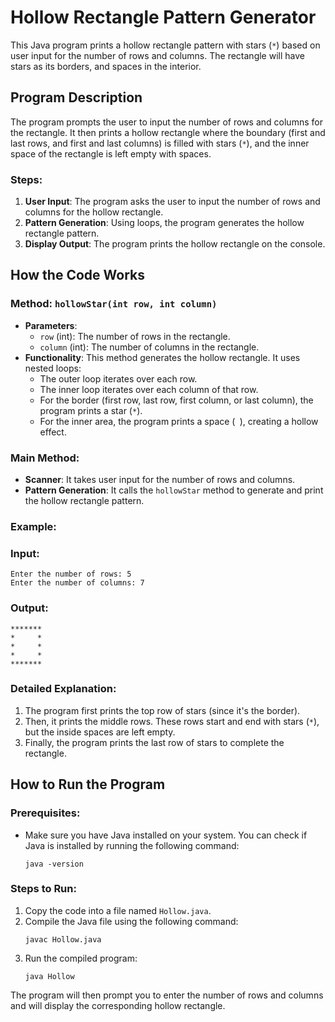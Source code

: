 # Hollow Rectangle Pattern Generator

This Java program prints a hollow rectangle pattern with stars (`*`) based on user input for the number of rows and columns. The rectangle will have stars as its borders, and spaces in the interior.

## Program Description

The program prompts the user to input the number of rows and columns for the rectangle. It then prints a hollow rectangle where the boundary (first and last rows, and first and last columns) is filled with stars (`*`), and the inner space of the rectangle is left empty with spaces.

### Steps:

1. **User Input**: The program asks the user to input the number of rows and columns for the hollow rectangle.
2. **Pattern Generation**: Using loops, the program generates the hollow rectangle pattern.
3. **Display Output**: The program prints the hollow rectangle on the console.

## How the Code Works

### Method: `hollowStar(int row, int column)`

- **Parameters**:
  - `row` (int): The number of rows in the rectangle.
  - `column` (int): The number of columns in the rectangle.
- **Functionality**: This method generates the hollow rectangle. It uses nested loops:
  - The outer loop iterates over each row.
  - The inner loop iterates over each column of that row.
  - For the border (first row, last row, first column, or last column), the program prints a star (`*`).
  - For the inner area, the program prints a space (` `), creating a hollow effect.

### Main Method:

- **Scanner**: It takes user input for the number of rows and columns.
- **Pattern Generation**: It calls the `hollowStar` method to generate and print the hollow rectangle pattern.

### Example:

### Input:

```
Enter the number of rows: 5
Enter the number of columns: 7
```

### Output:

```
*******
*     *
*     *
*     *
*******
```

### Detailed Explanation:

1. The program first prints the top row of stars (since it's the border).
2. Then, it prints the middle rows. These rows start and end with stars (`*`), but the inside spaces are left empty.
3. Finally, the program prints the last row of stars to complete the rectangle.

## How to Run the Program

### Prerequisites:

- Make sure you have Java installed on your system. You can check if Java is installed by running the following command:
  ```
  java -version
  ```

### Steps to Run:

1. Copy the code into a file named `Hollow.java`.
2. Compile the Java file using the following command:
   ```
   javac Hollow.java
   ```
3. Run the compiled program:
   ```
   java Hollow
   ```

The program will then prompt you to enter the number of rows and columns and will display the corresponding hollow rectangle.
